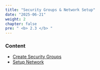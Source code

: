 ```yaml
---
title: "Security Groups & Network Setup"
date: "2025-06-21"
weight: 2
chapter: false
pre: " <b> 2.3 </b> "
---
```


### Content

- [Create Security Groups](2.3.1-createsg/)
- [Setup Network](2.3.2-setupnetwork/)

